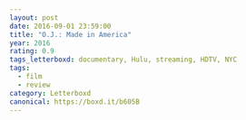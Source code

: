 ```yaml
---
layout: post 
date: 2016-09-01 23:59:00
title: "O.J.: Made in America"
year: 2016
rating: 0.9
tags_letterboxd: documentary, Hulu, streaming, HDTV, NYC
tags:
  - film
  - review
category: Letterboxd
canonical: https://boxd.it/b605B
---
```

